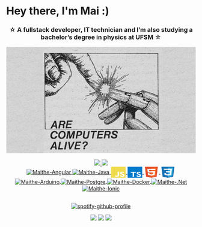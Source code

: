 <h1> Hey there, I'm Mai :) </h1>
<h3 align="center"> ☆ A fullstack developer, IT technician and I’m also studying a bachelor’s degree in physics at UFSM ☆ </h3>
 
</p align="center">
<img src="hello.jpg" />

<p align="center">
 
<div align="center">
  <a href="https://github.com/maithesaldanha">
  <img height="122px" src="https://github-readme-stats.vercel.app/api?username=maithesaldanha&show_icons=true&bg_color=30,e96443,904e95&title_color=fff&text_color=fff&include_all_commits=true&count_private=true"/>
  <img height="122px" src="https://github-readme-stats.vercel.app/api/top-langs/?username=maithesaldanha&layout=compact&langs_count=7&bg_color=30,e96443,904e95&title_color=fff&text_color=fff"/>
</div>

<div align= "center"> 
  <img align="center" alt="Maithe-Angular" height="30" width="40" src="https://cdn.jsdelivr.net/gh/devicons/devicon/icons/angularjs/angularjs-original.svg">
  <img align="center" alt="Maithe-Java" height="30" width="40" src="https://cdn.jsdelivr.net/gh/devicons/devicon/icons/java/java-original.svg"> 
  <img align="center" alt="Maithe-ts" height="30" width="40" src="https://raw.githubusercontent.com/devicons/devicon/master/icons/javascript/javascript-plain.svg">
  <img align="center" alt="Maithe-Ts" height="30" width="40" src="https://raw.githubusercontent.com/devicons/devicon/master/icons/typescript/typescript-plain.svg">
  <img align="center" alt="Maithe-HTML" height="30" width="40" src="https://raw.githubusercontent.com/devicons/devicon/master/icons/html5/html5-original.svg">
  <img align="center" alt="Maithe-CSS" height="30" width="40" src="https://raw.githubusercontent.com/devicons/devicon/master/icons/css3/css3-original.svg">
  <img align="center" alt="Maithe-Arduino" height="30" width="40" src="https://cdn.jsdelivr.net/gh/devicons/devicon/icons/arduino/arduino-original.svg">
  <img align="center" alt="Maithe-Postgre" height="30" width="40" src="https://cdn.jsdelivr.net/gh/devicons/devicon/icons/python/python-original.svg">
  <img align="center" alt="Maithe-Docker" height="30" width="40" src="https://cdn.jsdelivr.net/gh/devicons/devicon/icons/docker/docker-original.svg">
  <img align="center" alt="Maithe-.Net" height="30" width="40" src="https://cdn.jsdelivr.net/gh/devicons/devicon/icons/dotnetcore/dotnetcore-original.svg">
  <img align="center" alt="Maithe-Ionic" height="30" width="40" src="https://cdn.jsdelivr.net/gh/devicons/devicon/icons/ionic/ionic-original.svg">
 
 
 
  ##
[![spotify-github-profile](https://spotify-github-profile.vercel.app/api/view?uid=maisaldanha&cover_image=false&theme=default)](https://spotify-github-profile.vercel.app/api/view?uid=maisaldanha&redirect=true)
 
 
<div align= "center"> 
  <a href="https://instagram.com/maithesf" target="_blank"><img src="https://img.shields.io/badge/-Instagram-%23E4405F?style=for-the-badge&logo=instagram&logoColor=white" target="_blank"></a>
  <a href = "mailto:maithedev@gmail.com"><img src="https://img.shields.io/badge/-Gmail-%23333?style=for-the-badge&logo=gmail&logoColor=white" target="_blank"></a>
  <a href="https://www.linkedin.com/in/maith%C3%AA-saldanha-242138207" target="_blank"><img src="https://img.shields.io/badge/-LinkedIn-%230077B5?style=for-the-badge&logo=linkedin&logoColor=white" target="_blank"></a> 
 

